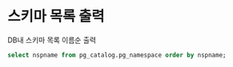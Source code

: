# 스키마 목록 출력

DB내 스키마 목록 이름순 출력


```sql
select nspname from pg_catalog.pg_namespace order by nspname;
```